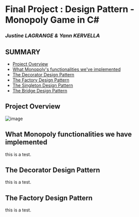 # Final Project : Design Pattern - Monopoly Game in C#
### _Justine LAGRANGE & Yann KERVELLA_

## **SUMMARY**

- [Project Overview](#project-overview)
- [What Monopoly's functionalities we've implemented](#what-monopoly-functionalities-we-have-implemented)
- [The Decorator Design Pattern](#the-decorator-design-pattern)
- [The Factory Design Pattern](#the-factory-design-pattern)
- [The Singleton Design Pattern](#the-singleton-design-pattern)
- [The Bridge Design Pattern](the-bridge-design-pattern)


## Project Overview

![image](https://user-images.githubusercontent.com/57563656/70870121-d4407580-1f8f-11ea-9f98-d92a7f6c6706.png)






## What Monopoly functionalities we have implemented



this is a test.






## The Decorator Design Pattern






this is a test.



## The Factory Design Pattern


this is a test.

